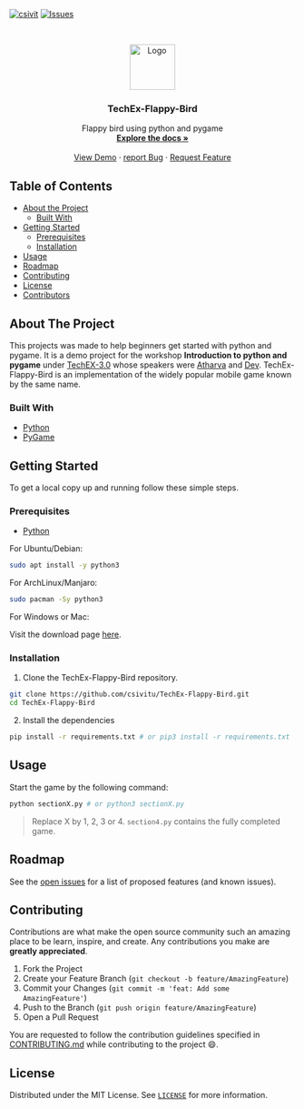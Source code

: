 [![csivit][csivitu-shield]][csivitu-url]
[![Issues][issues-shield]][issues-url]

<!-- PROJECT LOGO -->
<br />
<p align="center">
  <a href="https://github.com/csivitu/TechEx-Flappy-Bird">
    <img src="https://csivit.com/images/favicon.png" alt="Logo" width="80">
  </a>

  <h3 align="center">TechEx-Flappy-Bird</h3>

  <p align="center">
     Flappy bird using python and pygame 
    <br />
    <a href="https://github.com/csivitu/TechEx-Flappy-Bird"><strong>Explore the docs »</strong></a>
    <br />
    <br />
    <a href="https://github.com/csivitu/TechEx-Flappy-Bird">View Demo</a>
    ·
    <a href="https://github.com/csivitu/TechEx-Flappy-Bird/issues">report Bug</a>
    ·
    <a href="https://github.com/csivitu/TechEx-Flappy-Bird/issues">Request Feature</a>
  </p>
</p>



<!-- TABLE OF CONTENTS -->
## Table of Contents

* [About the Project](#about-the-project)
  * [Built With](#built-with)
* [Getting Started](#getting-started)
  * [Prerequisites](#prerequisites)
  * [Installation](#installation)
* [Usage](#usage)
* [Roadmap](#roadmap)
* [Contributing](#contributing)
* [License](#license)
* [Contributors](#contributors-)



<!-- ABOUT THE PROJECT -->
## About The Project

<!-- [![Product Name Screen Shot][product-screenshot]](https://example.com) -->

<!-- Here's a blank template to get started:
**To avoid retyping too much info. Do a search and replace with your text editor for the following:**
`csivitu`, `TechEx-Flappy-Bird`, `twitter_handle`, `email` -->

This projects was made to help beginners get started with python and pygame. It is a demo project for the workshop <strong>Introduction to python and pygame</strong> under [TechEX-3.0](https://techex.csivit.com/) whose speakers were [Atharva](https://github.com/Atharva-Gundawar) and [Dev](https://github.com/devashar13). TechEx-Flappy-Bird is an implementation of the widely popular mobile game known by the same name.


### Built With

* [Python](https://www.python.org/)
* [PyGame](https://www.pygame.org/)



<!-- GETTING STARTED -->
## Getting Started

To get a local copy up and running follow these simple steps.

### Prerequisites

* [Python](https://www.python.org/)

For Ubuntu/Debian:

```sh
sudo apt install -y python3
```

For ArchLinux/Manjaro:

```sh
sudo pacman -Sy python3
```

For Windows or Mac:

Visit the download page [here](https://www.python.org/downloads/).

<!-- * pygame

```sh
pip install pygame # or pip3 install pygame
``` -->

### Installation
 
1. Clone the TechEx-Flappy-Bird repository.
```sh
git clone https://github.com/csivitu/TechEx-Flappy-Bird.git
cd TechEx-Flappy-Bird
```

2. Install the dependencies 
```sh
pip install -r requirements.txt # or pip3 install -r requirements.txt
```



<!-- USAGE EXAMPLES -->
## Usage

Start the game by the following command:
```sh
python sectionX.py # or python3 sectionX.py
```

> Replace X by 1, 2, 3 or 4. `section4.py` contains the fully completed game.



<!-- ROADMAP -->
## Roadmap

See the [open issues](https://github.com/csivitu/TechEx-Flappy-Bird/issues) for a list of proposed features (and known issues).



<!-- CONTRIBUTING -->
## Contributing

Contributions are what make the open source community such an amazing place to be learn, inspire, and create. Any contributions you make are **greatly appreciated**.

1. Fork the Project
2. Create your Feature Branch (`git checkout -b feature/AmazingFeature`)
3. Commit your Changes (`git commit -m 'feat: Add some AmazingFeature'`)
4. Push to the Branch (`git push origin feature/AmazingFeature`)
5. Open a Pull Request

You are requested to follow the contribution guidelines specified in [CONTRIBUTING.md](./CONTRIBUTING.md) while contributing to the project :smile:.

<!-- LICENSE -->
## License

Distributed under the MIT License. See [`LICENSE`](./LICENSE) for more information.




<!-- MARKDOWN LINKS & IMAGES -->
<!-- https://www.markdownguide.org/basic-syntax/#reference-style-links -->
[csivitu-shield]: https://img.shields.io/badge/csivitu-csivitu-blue
[csivitu-url]: https://csivit.com
[issues-shield]: https://img.shields.io/github/issues/csivitu/TechEx-Flappy-Bird.svg?style=flat-square
[issues-url]: https://github.com/csivitu/TechEx-Flappy-Bird/issues
